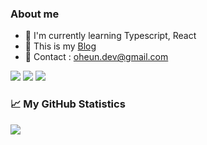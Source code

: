 <!-- [![Typing SVG](https://readme-typing-svg.demolab.com?font=Balsamiq+Sans&pause=5000&color=F7C611&center=true&repeat=false&width=435&lines=Hello!+I'm+Oheun)](https://git.io/typing-svg)
 -->
### About me

- 🌱 I'm currently learning Typescript, React
- 🤙 This is my [Blog](https://oncode.tistory.com/)
- 💬 Contact : oheun.dev@gmail.com

![](https://img.shields.io/badge/Javascript-F7DF1E?style=flat&logo=javascript&logoColor=white)
![](https://img.shields.io/badge/Typescript-3178C6?style=flat&logo=typescript&logoColor=white)
![](https://img.shields.io/badge/React-61DAFB?style=flat&logo=React&logoColor=white)

### 📈 My GitHub Statistics
<!-- [![Anurag's GitHub stats-Dark](https://github-readme-stats.vercel.app/api?username=dorrion&show_icons=true&theme=dark#gh-dark-mode-only)](https://github.com/anuraghazra/github-readme-stats#gh-dark-mode-only)
[![Anurag's GitHub stats-Light](https://github-readme-stats.vercel.app/api?username=dorrion&show_icons=true&theme=default#gh-light-mode-only)](https://github.com/anuraghazra/github-readme-stats#gh-light-mode-only)</td>
 -->

![](https://github-profile-summary-cards.vercel.app/api/cards/profile-details?username=dorrion&theme=nord_dark)
